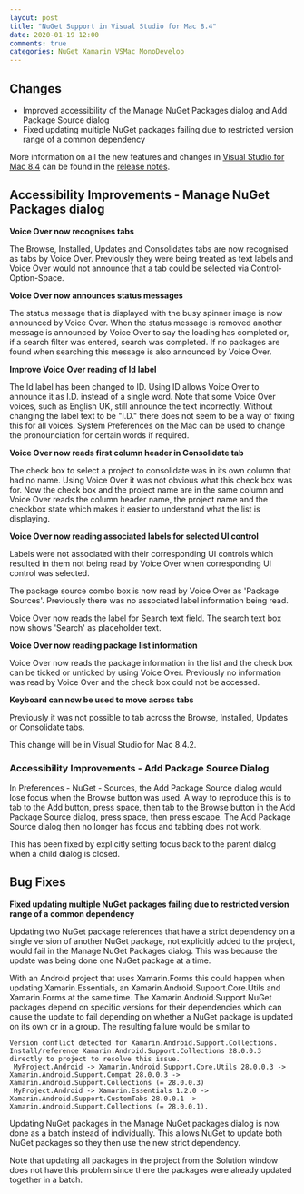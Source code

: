 ```yaml
---
layout: post
title: "NuGet Support in Visual Studio for Mac 8.4"
date: 2020-01-19 12:00
comments: true
categories: NuGet Xamarin VSMac MonoDevelop
---
```


## Changes

   * Improved accessibility of the Manage NuGet Packages dialog and Add Package Source dialog
   * Fixed updating multiple NuGet packages failing due to restricted version range of a common dependency
 
More information on all the new features and changes in [Visual Studio for Mac 8.4](https://www.visualstudio.com/vs/visual-studio-mac/)
can be found in the [release notes](https://docs.microsoft.com/en-us/visualstudio/releasenotes/vs2019-mac-relnotes).

## Accessibility Improvements - Manage NuGet Packages dialog

**Voice Over now recognises tabs**

The Browse, Installed, Updates and Consolidates tabs are now recognised as tabs
by Voice Over. Previously they were being treated as text labels and Voice Over
would not announce that a tab could be selected via Control-Option-Space.

**Voice Over now announces status messages**

The status message that is displayed with the busy spinner image is now
announced by Voice Over. When the status message is removed another
message is announced by Voice Over to say the loading has completed
or, if a search filter was entered, search was completed. If no
packages are found when searching this message is also announced
by Voice Over.

**Improve Voice Over reading of Id label**

The Id label has been changed to ID. Using ID allows Voice Over to announce it as I.D. instead of a single
word. Note that some Voice Over voices, such as English UK, still
announce the text incorrectly. Without changing the label text to be "I.D."
there does not seem to be a way of fixing this for all voices. System
Preferences on the Mac can be used to change the pronounciation for
certain words if required.

**Voice Over now reads first column header in Consolidate tab**

The check box to select a project to consolidate was in its own column that
had no name. Using Voice Over it was not obvious what this check box was for. Now the check
box and the project name are in the same column and Voice Over reads
the column header name, the project name and the checkbox state which
makes it easier to understand what the list is displaying.

**Voice Over now reading associated labels for selected UI control**

Labels were not associated with their corresponding UI controls which
resulted in them not being read by Voice Over when corresponding UI control
was selected.

The package source combo box is now read by Voice Over as 'Package Sources'.
Previously there was no associated label information being read.

Voice Over now reads the label for Search text field. The search text box now shows 'Search' as
placeholder text.

**Voice Over now reading package list information**

Voice Over now reads the package information in the list and the check box
can be ticked or unticked by using Voice Over. Previously no information was
read by Voice Over and the check box could not be accessed.

**Keyboard can now be used to move across tabs** 

Previously it was not possible to tab across the Browse, Installed, Updates or Consolidate tabs.

This change will be in Visual Studio for Mac 8.4.2.

### Accessibility Improvements - Add Package Source Dialog

In Preferences - NuGet - Sources, the Add Package Source dialog
would lose focus when the Browse button was used. A way to reproduce
this is to tab to the Add button, press space, then tab to the
Browse button in the Add Package Source dialog, press space, then
press escape. The Add Package Source dialog then no longer has focus
and tabbing does not work.

This has been fixed by explicitly setting focus back to the parent dialog
when a child dialog is closed.

## Bug Fixes

**Fixed updating multiple NuGet packages failing due to restricted version range of a common dependency**

Updating two NuGet package references that have a strict dependency
on a single version of another NuGet package, not explicitly added
to the project, would fail in the Manage NuGet Packages dialog. This
was because the update was being done one NuGet package at a time.

With an Android project that uses Xamarin.Forms this could happen when updating
Xamarin.Essentials, an Xamarin.Android.Support.Core.Utils and Xamarin.Forms at the same time.
The Xamarin.Android.Support NuGet packages
depend on specific versions for their dependencies which can cause the update to fail
depending on whether a NuGet package is updated on its own or in a group. The resulting failure
would be similar to

```
Version conflict detected for Xamarin.Android.Support.Collections. Install/reference Xamarin.Android.Support.Collections 28.0.0.3 directly to project to resolve this issue. 
 MyProject.Android -> Xamarin.Android.Support.Core.Utils 28.0.0.3 -> Xamarin.Android.Support.Compat 28.0.0.3 -> Xamarin.Android.Support.Collections (= 28.0.0.3) 
 MyProject.Android -> Xamarin.Essentials 1.2.0 -> Xamarin.Android.Support.CustomTabs 28.0.0.1 -> Xamarin.Android.Support.Collections (= 28.0.0.1).
```

Updating NuGet packages in the Manage NuGet packages dialog is now done
as a batch instead of individually. This allows NuGet to
update both NuGet packages so they then use the new strict dependency.

Note that updating all packages in the project from the Solution
window does not have this problem since there the packages were already
updated together in a batch.





